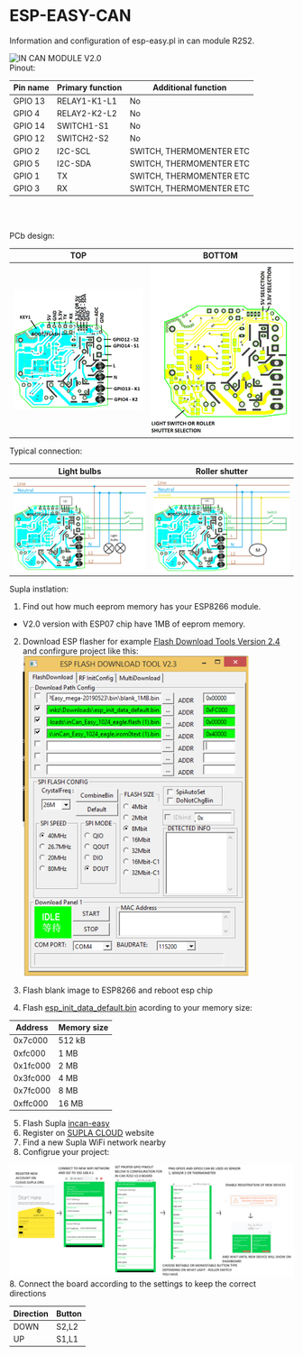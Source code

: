 # ESP-EASY-CAN
Information and configuration of esp-easy.pl in can module R2S2.

<img src="https://github.com/Bobsonkz/ESP-EASY-CAN/blob/master/R2S2%20V2.0%20Board.jpg" alt="IN CAN MODULE V2.0" width="300">

<br>
Pinout:

Pin name   | Primary function        | Additional function         |
-----------|-------------------------|-----------------------------|
 GPIO 13   | RELAY1-K1-L1            | No                          | 
 GPIO 4    | RELAY2-K2-L2            | No                          | 
 GPIO 14   | SWITCH1-S1              | No                          | 
 GPIO 12   | SWITCH2-S2              | No                          |  
 GPIO 2    |I2C-SCL                  | SWITCH, THERMOMENTER ETC    |
 GPIO 5    |I2C-SDA                  | SWITCH, THERMOMENTER ETC    |
 GPIO 1    |TX                       | SWITCH, THERMOMENTER ETC    |
 GPIO 3    |RX                       | SWITCH, THERMOMENTER ETC    |

<BR> <BR>

PCb design:
 
 TOP                                                             | BOTTOM                                                    |
-----------------------------------------------------------------|-----------------------------------------------------------|
<img src="https://github.com/Bobsonkz/ESP-EASY-CAN/blob/master/IN%20CAN%20CONECTION%20V2.0.png" alt="IN CAN MODULE V2.0" width="400">|<img src="https://github.com/Bobsonkz/ESP-EASY-CAN/blob/master/IN%20CAN%20CONECTION%20V2.0%20-%20BOTTOM.png" alt="IN CAN MODULE V2.0" width="400">|

Typical connection:

 Light bulbs                                                     | Roller shutter                                            |
-----------------------------------------------------------------|-----------------------------------------------------------|
<img src="https://github.com/Bobsonkz/ESP-EASY-CAN/blob/master/Typical%20connection%20-%20light%20bulbs.png" alt="IN CAN MODULE V2.0" width="400">|<img src="https://github.com/Bobsonkz/ESP-EASY-CAN/blob/master/Typical%20connection%20-%20roller%20shutter.png" alt="IN CAN MODULE V2.0" width="400">|
 
Supla instlation:
1. Find out how much eeprom memory has your ESP8266 module.
- V2.0 version with ESP07 chip have 1MB of eeprom memory.
2. Download ESP flasher for example <a href="http://www.14core.com/flashing-upgrade-eps8266-v1-firmware-with-espressif-flash-tool/"> Flash Download Tools Version 2.4 </a> and confirgure project like this: <img src="https://github.com/Bobsonkz/ESP-EASY-CAN/blob/master/ESP%20FLASH%20TOOL%202.4%20SETUP.png" alt="IN CAN MODULE V2.0" width="400">

3. Flash blank image to ESP8266 and reboot esp chip  
4. Flash <a href="https://github.com/SUPLA/ESP8266/blob/master/esp_init_data_default.bin">esp_init_data_default.bin</a> acording to your memory size:

Address     | Memory size     |
------------|-----------------|
 0x7c000  | 512 kB |
 0xfc000  | 1 MB |
 0x1fc000 | 2 MB |
 0x3fc000 | 4 MB |
 0x7fc000 | 8 MB |
 0xffc000 | 16 MB |

5. Flash Supla <a href="https://github.com/Espablo/SUPLA_Firmware/tree/master/inCan_Easy">incan-easy</a>
6. Register on <a href="https://cloud.supla.org/login">SUPLA CLOUD</a>  website
6. Find a new Supla WiFi network nearby
7. Configrue your project:
<img src="https://github.com/Bobsonkz/ESP-EASY-CAN/blob/master/EXAMPLE%20SUPLA%20CONFIG.png" alt="SUPLA CONFIG">
8. Connect the board according to the settings to keep the correct directions

Direction   | Button          |
------------|-----------------|
DOWN        | S2,L2           |
UP          | S1,L1           |
